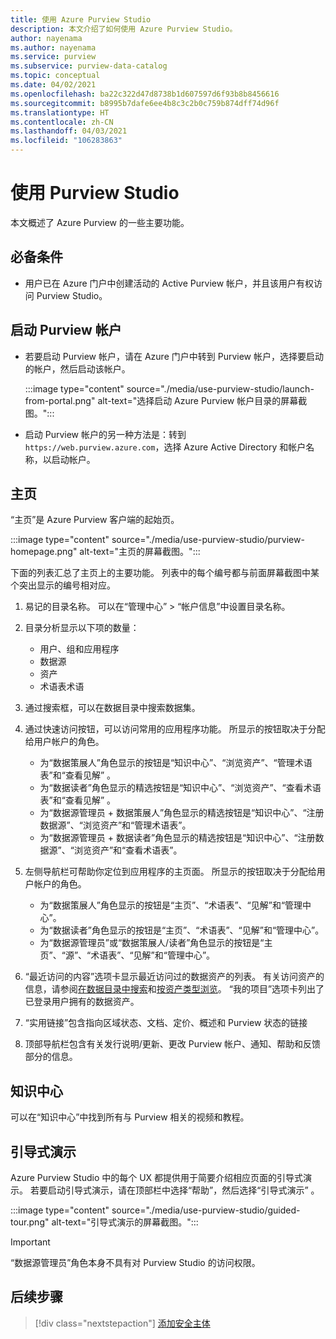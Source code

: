 ```yaml
---
title: 使用 Azure Purview Studio
description: 本文介绍了如何使用 Azure Purview Studio。
author: nayenama
ms.author: nayenama
ms.service: purview
ms.subservice: purview-data-catalog
ms.topic: conceptual
ms.date: 04/02/2021
ms.openlocfilehash: ba22c322d47d8738b1d607597d6f93b8b8456616
ms.sourcegitcommit: b8995b7dafe6ee4b8c3c2b0c759b874dff74d96f
ms.translationtype: HT
ms.contentlocale: zh-CN
ms.lasthandoff: 04/03/2021
ms.locfileid: "106283863"
---
```

# <a name="use-purview-studio"></a>使用 Purview Studio

本文概述了 Azure Purview 的一些主要功能。

## <a name="prerequisites"></a>必备条件

* 用户已在 Azure 门户中创建活动的 Active Purview 帐户，并且该用户有权访问 Purview Studio。

## <a name="launch-purview-account"></a>启动 Purview 帐户

* 若要启动 Purview 帐户，请在 Azure 门户中转到 Purview 帐户，选择要启动的帐户，然后启动该帐户。

  :::image type="content" source="./media/use-purview-studio/launch-from-portal.png" alt-text="选择启动 Azure Purview 帐户目录的屏幕截图。":::

* 启动 Purview 帐户的另一种方法是：转到 `https://web.purview.azure.com`，选择 Azure Active Directory 和帐户名称，以启动帐户。

## <a name="home-page"></a>主页

“主页”是 Azure Purview 客户端的起始页。

:::image type="content" source="./media/use-purview-studio/purview-homepage.png" alt-text="主页的屏幕截图。":::

下面的列表汇总了主页上的主要功能。 列表中的每个编号都与前面屏幕截图中某个突出显示的编号相对应。

1. 易记的目录名称。 可以在“管理中心” > “帐户信息”中设置目录名称。

2. 目录分析显示以下项的数量：

   * 用户、组和应用程序
   * 数据源
   * 资产
   * 术语表术语

3. 通过搜索框，可以在数据目录中搜索数据集。

4. 通过快速访问按钮，可以访问常用的应用程序功能。 所显示的按钮取决于分配给用户帐户的角色。

   * 为“数据策展人”角色显示的按钮是“知识中心”、“浏览资产”、“管理术语表”和“查看见解”   。
   * 为“数据读者”角色显示的精选按钮是“知识中心”、“浏览资产”、“查看术语表”和“查看见解”   。
   * 为“数据源管理员 + 数据策展人”角色显示的精选按钮是“知识中心”、“注册数据源”、“浏览资产”和“管理术语表”。    
   * 为“数据源管理员 + 数据读者”角色显示的精选按钮是“知识中心”、“注册数据源”、“浏览资产”和“查看术语表”。    

5. 左侧导航栏可帮助你定位到应用程序的主页面。 所显示的按钮取决于分配给用户帐户的角色。

   * 为“数据策展人”角色显示的按钮是“主页”、“术语表”、“见解”和“管理中心”。   
   * 为“数据读者”角色显示的按钮是“主页”、“术语表”、“见解”和“管理中心”。   
   * 为“数据源管理员”或“数据策展人/读者”角色显示的按钮是“主页”、“源”、“术语表”、“见解”和“管理中心”。
  
6. “最近访问的内容”选项卡显示最近访问过的数据资产的列表。 有关访问资产的信息，请参阅[在数据目录中搜索](how-to-search-catalog.md)和[按资产类型浏览](how-to-browse-catalog.md#browse-experience)。  “我的项目”选项卡列出了已登录用户拥有的数据资产。
7. “实用链接”包含指向区域状态、文档、定价、概述和 Purview 状态的链接
8. 顶部导航栏包含有关发行说明/更新、更改 Purview 帐户、通知、帮助和反馈部分的信息。

## <a name="knowledge-center"></a>知识中心

可以在“知识中心”中找到所有与 Purview 相关的视频和教程。

## <a name="guided-tours"></a>引导式演示

Azure Purview Studio 中的每个 UX 都提供用于简要介绍相应页面的引导式演示。 若要启动引导式演示，请在顶部栏中选择“帮助”，然后选择“引导式演示” 。

:::image type="content" source="./media/use-purview-studio/guided-tour.png" alt-text="引导式演示的屏幕截图。":::

> [!Important]
> “数据源管理员”角色本身不具有对 Purview Studio 的访问权限。

## <a name="next-steps"></a>后续步骤

> [!div class="nextstepaction"]
> [添加安全主体](tutorial-scan-data.md)
